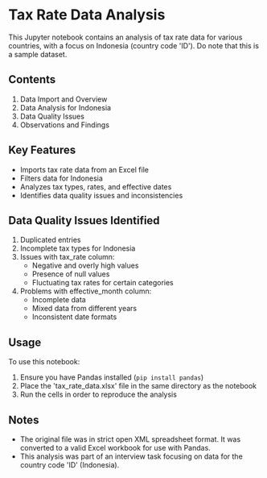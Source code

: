 # Tax Rate Data Analysis

This Jupyter notebook contains an analysis of tax rate data for various countries, with a focus on Indonesia (country code 'ID'). Do note that this is a sample dataset.

## Contents

1. Data Import and Overview
2. Data Analysis for Indonesia
3. Data Quality Issues
4. Observations and Findings

## Key Features

- Imports tax rate data from an Excel file
- Filters data for Indonesia
- Analyzes tax types, rates, and effective dates
- Identifies data quality issues and inconsistencies

## Data Quality Issues Identified

1. Duplicated entries
2. Incomplete tax types for Indonesia
3. Issues with tax_rate column:
   - Negative and overly high values
   - Presence of null values
   - Fluctuating tax rates for certain categories
4. Problems with effective_month column:
   - Incomplete data
   - Mixed data from different years
   - Inconsistent date formats

## Usage

To use this notebook:

1. Ensure you have Pandas installed (`pip install pandas`)
2. Place the 'tax_rate_data.xlsx' file in the same directory as the notebook
3. Run the cells in order to reproduce the analysis

## Notes

- The original file was in strict open XML spreadsheet format. It was converted to a valid Excel workbook for use with Pandas.
- This analysis was part of an interview task focusing on data for the country code 'ID' (Indonesia).

